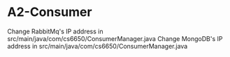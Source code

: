 # A2-Consumer
Change RabbitMq's IP address in src/main/java/com/cs6650/ConsumerManager.java
Change MongoDB's IP address in src/main/java/com/cs6650/ConsumerManager.java
